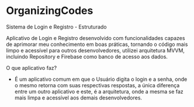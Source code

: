 # OrganizingCodes
 Sistema de Login e Registro - Estruturado

Aplicativo de Login e Registro desenvolvido com funcionalidades capazes de aprimorar meu conhecimento em boas práticas, tornando o código mais limpo e acessível para outros desenvolvedores, utilizei arquitetura MVVM, incluindo Repository e Firebase como banco de acesso aos dados.

O que aplicativo faz?
- É um aplicativo comum em que o Usuário digita o login e a senha, onde o mesmo retorna com suas respectivas respostas, a única diferença entre um outro aplicativo e este, é a arquitetura, onde a mesma se faz mais limpa e acessível aos demais desenvolvedores.
